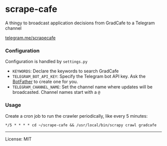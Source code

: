 # scrape-cafe

A thingy to broadcast application decisions from GradCafe to a Telegram channel

[telegram.me/scrapecafe](https://telegram.me/scrapecafe)

### Configuration

Configuration is handled by `settings.py`

- `KEYWORDS`: Declare the keywords to search GradCafe
- `TELEGRAM_BOT_API_KEY`: Specify the Telegram bot API key. Ask the [BotFather](https://core.telegram.org/bots#6-botfather) to create one for you.
- `TELEGRAM_CHANNEL_NAME`: Set the channel name where updates will be broadcasted. Channel names start with a `@`

### Usage

Create a cron job to run the crawler periodically, like every 5 minutes:

    */5 * * * * cd ~/scrape-cafe && /usr/local/bin/scrapy crawl gradcafe

---

License: MIT
